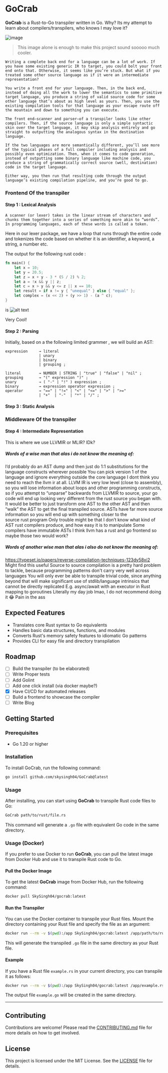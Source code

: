 # GoCrab

**GoCrab** is a Rust-to-Go transpiler written in Go. Why? Its my attempt to learn about compilers/transpilers, who knows I may love it?

![image](https://github.com/user-attachments/assets/e40870c1-51d8-486b-a036-c52f170b7c49)

> This image alone is enough to make this project sound sooooo much cooler.

```
Writing a complete back end for a language can be a lot of work. If you have some existing generic IR to target, you could bolt your front end onto that. Otherwise, it seems like you’re stuck. But what if you treated some other source language as if it were an intermediate representation?

You write a front end for your language. Then, in the back end, instead of doing all the work to lower the semantics to some primitive target language, you produce a string of valid source code for some other language that’s about as high level as yours. Then, you use the existing compilation tools for that language as your escape route off the mountain and down to something you can execute.

The front end—scanner and parser—of a transpiler looks like other compilers. Then, if the source language is only a simple syntactic skin over the target language, it may skip analysis entirely and go straight to outputting the analogous syntax in the destination language.

If the two languages are more semantically different, you’ll see more of the typical phases of a full compiler including analysis and possibly even optimization. Then, when it comes to code generation, instead of outputting some binary language like machine code, you produce a string of grammatically correct source (well, destination) code in the target language.

Either way, you then run that resulting code through the output language’s existing compilation pipeline, and you’re good to go.
```
### Frontend Of the transpiler

#### Step 1 : Lexical Analysis
```
A scanner (or lexer) takes in the linear stream of characters and chunks them together into a series of something more akin to “words”. In programming languages, each of these words is called a token. 
```

Here in our lexer package, we have a loop that runs through the entire code and tokenizes the code based on whether it is an identifier, a keyword, a string, a number etc.

The output for the following rust code :
```rust
fn main() {
    let x = 10;
    let y = 20.5;
    let z = x + y - 3 * (5 / 2) % 2;
    let a = !x && y || z;
    let c = x > y && y <= z || x == 10;
    let result = if x != y { "unequal" } else { "equal" };
    let complex = (x << 2) + (y >> 1) - (a ^ c);
}
```
is 
![alt text](image.png)

Very Cool!

#### Step 2 : Parsing

Initially, based on a the following limited grammer , we will build an AST:
```
expression     → literal
               | unary
               | binary
               | grouping ;

literal        → NUMBER | STRING | "true" | "false" | "nil" ;
grouping       → "(" expression ")" ;
unary          → ( "-" | "!" ) expression ;
binary         → expression operator expression ;
operator       → "==" | "!=" | "<" | "<=" | ">" | ">="
               | "+"  | "-"  | "*" | "/" ;
```




#### Step 3 : Static Analysis


### Middleware Of the transpiler

#### Step 4 : Intermediate Representation

This is where we use LLVMIR or MLIR? IDk?
##### Words of a wise man that alas i do not know the meaning of: 
I’d probably do an AST dump and then just do 1:1 substitutions for the language constructs wherever possible 
You can pick version 1 of the language and ignore everything outside the core language
I dont think you need to reach the llvm ir at all. LLVM IR is very low level (close to assembly), so you will lose information about loops and other programming constructs, so if you attempt to “unparse” backwards from LLVMIR to source, your go code will end up looking very different from the rust source you began with.
It would be better to just transform one AST to the other AST and then “walk” the AST to get the final transpiled source. ASTs have far more source information so you will end up with something closer to the source rust program
Only trouble might be that I don’t know what kind of AST rust compilers produce, and how easy it is to manipulate
Some compilers have immutable ASTs
I think llvm has a rust and go frontend so maybe those two would work?
##### Words of another wise man that alas i also do not know the meaning of: 
https://typeset.io/papers/reverse-compilation-techniques-123dy58xi2
Might find this useful
Source to source compilation is a pretty hard problem to tackle, because programming patterns don't carry very well across languages
You will only ever be able to transpile trivial code, since anything beyond that will make significant use of stdlib/language intrinsics that cannot be directly replicated
E.g. async/await with an executor in Rust mapping to goroutines
Literally my day job lmao, I do not recommend doing it 😂
Pain in the ass



## Expected Features

- Translates core Rust syntax to Go equivalents
- Handles basic data structures, functions, and modules
- Converts Rust's memory safety features to idiomatic Go patterns
- Provides CLI for easy file and directory transpilation

## Roadmap

- [ ] Build the transpiler (to be elaborated)
- [ ] Write Proper tests
- [ ] Add Golint
- [ ] Add one click install (via docker maybe?)
- [x] Have CI/CD for automated releases
- [ ] Build a frontend to showcase the compiler
- [ ] Write Blog

## Getting Started

### Prerequisites

- Go 1.20 or higher

### Installation

To install GoCrab, run the following command:

```sh
go install github.com/skysingh04/GoCrab@latest
```

### Usage

After installing, you can start using **GoCrab** to transpile Rust code files to Go:

```sh
GoCrab path/to/rust/file.rs
```

This command will generate a `.go` file with equivalent Go code in the same directory.

### Usage (Docker)

If you prefer to use Docker to run **GoCrab**, you can pull the latest image from Docker Hub and use it to transpile Rust code to Go. 

#### Pull the Docker Image
To get the latest **GoCrab** image from Docker Hub, run the following command:

```sh
docker pull SkySingh04/gocrab:latest
```

#### Run the Transpiler
You can use the Docker container to transpile your Rust files. Mount the directory containing your Rust file and specify the file as an argument:

```sh
docker run --rm -v $(pwd):/app SkySingh04/gocrab:latest /app/path/to/rust/file.rs
```

This will generate the transpiled `.go` file in the same directory as your Rust file.

#### Example
If you have a Rust file `example.rs` in your current directory, you can transpile it as follows:

```sh
docker run --rm -v $(pwd):/app SkySingh04/gocrab:latest /app/example.rs
```

The output file `example.go` will be created in the same directory.

---


## Contributing

Contributions are welcome! Please read the [CONTRIBUTING.md](CONTRIBUTING.md) file for more details on how to get involved.

## License

This project is licensed under the MIT License. See the [LICENSE](LICENSE) file for details.
